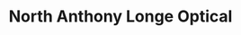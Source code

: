 ---
title: "North Anthony Longe Optical"
url: /fort-wayne/north-anthony-longe-optical/
shop: Optiker
---